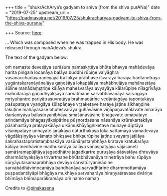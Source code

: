 +++
title = "shukrAchArya’s gadyam to shiva (from the shiva purANa)"
date = "2019-07-25"
upstream_url = "https://padmavajra.net/2019/07/25/shukracharyas-gadyam-to-shiva-from-the-shiva-purana/"

+++
Source: [here](https://padmavajra.net/2019/07/25/shukracharyas-gadyam-to-shiva-from-the-shiva-purana/).

… Which was composed when he was trapped in His body. He was released
through mahAdeva’s shukra.

The text of the gadyam below:

oṁ namaste deveśāya surāsura namaskṛtāya bhūta bhavya mahādevāya harita
piṅgala locanāya balāya buddhi rūpiṇe vaiyāghra vasanacchadāyāraṇeyāya
trailokya prabhave īśvarāya harāya haritanetrāya yugāntakaraṇāyānalāya
gaṇeśāya lokapālāya mahābhujāya mahāhastāya śūline mahādaṃṣṭriṇe kālāya
maheśvarāya avyayāya kālarūpiṇe nīlagrīvāya mahodarāya gaṇādhyakṣāya
sarvātmane sarvabhāvanāya sarvagāya mṛtyuhantre pariyātrasuvratāya
brahmacāriṇe vedāntagāya tapontakāya paśupataye vyaṅgāya śūlapāṇaye
vṛṣaketave haraye jaṭine śikhaṇḍine lakuṭine mahāyaśase bhuteśvarāya
guhāvāsine vīṇāpaṇavatālavate amarāya darśanīyāya bālasūryanibhāya
śmaśānavāsine bhagavate umāpataye arindamāya bhagasyākṣipātine
pūṣṇordaśana nāśanāya krūrakartakāya pāśahastāya pralayakālāya
ulkāmukhāyāgniketave munaye dīptāya viśāṃpataye unnayate janakāya
caturthakāya loka sattamāya vāmadevāya vāgdākṣiṇyāya vāmato bhikṣave
bhikṣurūpiṇe jaṭine svayaṃ jaṭilāya śakrahastapratistaṃbhakāya
vasūnāṃstaṃbhāya kratave kratukarāya kālāya medhāvine madhukarāya calāya
vānaspatyāya vājasaneti samāśramapūjitāya jagaddhātre jagadkartre
puruṣāya śāśvatāya dhruvāya dharmādhyakṣāya trivartmane bhūtabhāvanāya
trinetrāya bahu rūpāya sūryāyutasamaprabhāya devāya sarvatūryaninādine
sarvabādhāvimocanāya bandhanāya sarvadhāriṇe dharṃmottamāya
puṣpadantāyāpi bhāgāya mukhāya sarvaharāya hiraṇyaśravase dvāriṇe
bhīmāya bhīmaparākramāya oṁ namo namaḥ



Credits to @[pinakasena](http://twitter.com/pinakasena)
